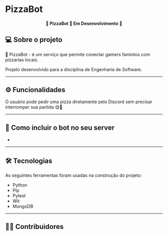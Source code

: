 # PizzaBot

<h4 align="center"> 
	 🍕 PizzaBot 🍕 Em Desenvolvimento 🚀 
</h4>


## 💻 Sobre o projeto

  🍕 PizzaBot - é um serviço que permite conectar gamers famintos com pizzarias locais.

  Projeto desenvolvido para a disciplina de Engenharia de Software.

---

## ⚙️ Funcionalidades

 O usuário pode pedir uma pizza diretamente pelo Discord sem precisar interromper sua partida 😋👾



 ---


## 🚀 Como incluir o bot no seu server

-

---

## 🛠 Tecnologias

As seguintes ferramentas foram usadas na construção do projeto:

  - Python
  - Pip
  - Pytest
  - Wit
  - MongoDB
  


---

## 👨‍💻 Contribuidores